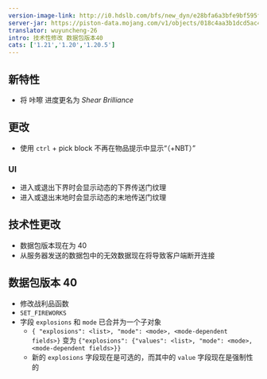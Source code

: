 ```yaml
---
version-image-link: http://i0.hdslb.com/bfs/new_dyn/e28bfa6a3bfe9bf595f1b7c0c9d2cab8558830935.png
server-jar: https://piston-data.mojang.com/v1/objects/018c4aa3b1dcd5ac4487456de062072de750f729/server.jar
translator: wuyuncheng-26
intro: 技术性修改 数据包版本40
cats: ['1.21','1.20','1.20.5']
---
```

## 新特性
* 将 咔嚓 进度更名为 *Shear Brilliance*

## 更改
* 使用 `ctrl` + pick block 不再在物品提示中显示“（+NBT）”

### UI
* 进入或退出下界时会显示动态的下界传送门纹理
* 进入或退出末地时会显示动态的末地传送门纹理

## 技术性更改
* 数据包版本现在为 40
* 从服务器发送的数据包中的无效数据现在将导致客户端断开连接

## 数据包版本 40
* 修改战利品函数
* `SET_FIREWORKS`
* 字段 `explosions` 和 `mode` 已合并为一个子对象
    * `{ "explosions": <list>, "mode": <mode>, <mode-dependent fields>}` 变为 `{"explosions": {"values": <list>, "mode": <mode>, <mode-dependent fields>}}`
    * 新的 `explosions` 字段现在是可选的，而其中的 `value` 字段现在是强制性的